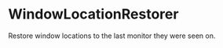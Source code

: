 WindowLocationRestorer
======================

Restore window locations to the last monitor they were seen on.
